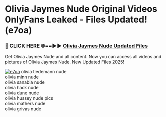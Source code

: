 # Olivia Jaymes Nude Original Videos 0nlyFans Leaked - Files Updated! (e7oa)

<h3>🔴 CLICK HERE 🌐==►► <a href="https://tinyurl.com/5h6xmrr3" rel="nofollow">Olivia Jaymes Nude Updated Files</a></h3>

Get Olivia Jaymes Nude and all content. Now you can access all videos and pictures of Olivia Jaymes Nude. New Updated Files 2025!

[![e7oa](https://i.imgur.com/KVD873Z.gif)](https://tinyurl.com/5h6xmrr3)
olivia tiedemann nude<br>
olivia minn nude<br>
olivia sanabia nude<br>
olivia hack nude<br>
olivia dune nude<br>
olivia hussey nude pics<br>
olivia mathers nude<br>
olivia grivas nude